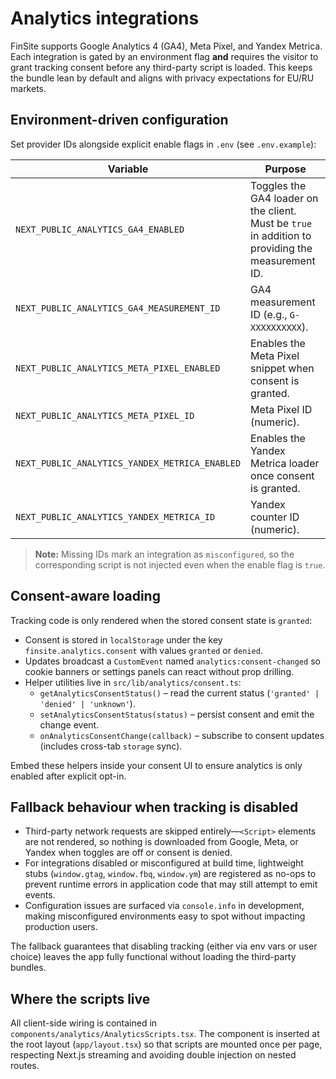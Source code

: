 # Analytics integrations

FinSite supports Google Analytics 4 (GA4), Meta Pixel, and Yandex Metrica. Each integration is gated by an environment flag **and** requires the visitor to grant tracking consent before any third-party script is loaded. This keeps the bundle lean by default and aligns with privacy expectations for EU/RU markets.

## Environment-driven configuration

Set provider IDs alongside explicit enable flags in `.env` (see `.env.example`):

| Variable | Purpose |
| --- | --- |
| `NEXT_PUBLIC_ANALYTICS_GA4_ENABLED` | Toggles the GA4 loader on the client. Must be `true` in addition to providing the measurement ID. |
| `NEXT_PUBLIC_ANALYTICS_GA4_MEASUREMENT_ID` | GA4 measurement ID (e.g., `G-XXXXXXXXXX`). |
| `NEXT_PUBLIC_ANALYTICS_META_PIXEL_ENABLED` | Enables the Meta Pixel snippet when consent is granted. |
| `NEXT_PUBLIC_ANALYTICS_META_PIXEL_ID` | Meta Pixel ID (numeric). |
| `NEXT_PUBLIC_ANALYTICS_YANDEX_METRICA_ENABLED` | Enables the Yandex Metrica loader once consent is granted. |
| `NEXT_PUBLIC_ANALYTICS_YANDEX_METRICA_ID` | Yandex counter ID (numeric). |

> **Note:** Missing IDs mark an integration as `misconfigured`, so the corresponding script is not injected even when the enable flag is `true`.

## Consent-aware loading

Tracking code is only rendered when the stored consent state is `granted`:

- Consent is stored in `localStorage` under the key `finsite.analytics.consent` with values `granted` or `denied`.
- Updates broadcast a `CustomEvent` named `analytics:consent-changed` so cookie banners or settings panels can react without prop drilling.
- Helper utilities live in `src/lib/analytics/consent.ts`:
  - `getAnalyticsConsentStatus()` – read the current status (`'granted' | 'denied' | 'unknown'`).
  - `setAnalyticsConsentStatus(status)` – persist consent and emit the change event.
  - `onAnalyticsConsentChange(callback)` – subscribe to consent updates (includes cross-tab `storage` sync).

Embed these helpers inside your consent UI to ensure analytics is only enabled after explicit opt-in.

## Fallback behaviour when tracking is disabled

- Third-party network requests are skipped entirely—`<Script>` elements are not rendered, so nothing is downloaded from Google, Meta, or Yandex when toggles are off or consent is denied.
- For integrations disabled or misconfigured at build time, lightweight stubs (`window.gtag`, `window.fbq`, `window.ym`) are registered as no-ops to prevent runtime errors in application code that may still attempt to emit events.
- Configuration issues are surfaced via `console.info` in development, making misconfigured environments easy to spot without impacting production users.

The fallback guarantees that disabling tracking (either via env vars or user choice) leaves the app fully functional without loading the third-party bundles.

## Where the scripts live

All client-side wiring is contained in `components/analytics/AnalyticsScripts.tsx`. The component is inserted at the root layout (`app/layout.tsx`) so that scripts are mounted once per page, respecting Next.js streaming and avoiding double injection on nested routes.
